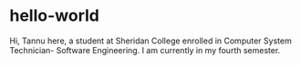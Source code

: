 # hello-world
Hi,
Tannu here, a student at Sheridan College enrolled in Computer System Technician-  Software Engineering.
I am currently in my fourth semester.

